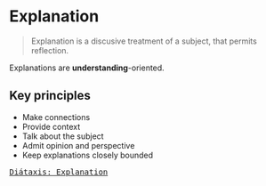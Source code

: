 # Explanation

> Explanation is a discusive treatment of a subject, that permits reflection. 
 
Explanations are **understanding**-oriented.

## Key principles

- Make connections
- Provide context
- Talk about the subject
- Admit opinion and perspective
- Keep explanations closely bounded

<kbd><a href="">Diátaxis: Explanation</a></kbd>
